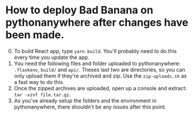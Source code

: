 # How to deploy Bad Banana on pythonanywhere after changes have been made.

0. To build React app, type `yarn build`. You'll probably need to do this every time you update
the app. 
1. You need the following files and folder uploaded to pythonanywhere: `.flaskenv`, `build/` and 
`api/`. Theses last two are directories, so you can only upload them if they're archived and zip. 
Use the `zip-uploads.sh` as a fast way to do this. 
2. Once the zipped archives are uploaded, open up a console and extract: `tar -xzvf file.tar.gz`.
3. As you've already setup the folders and the environment in pythonanywhere, there shouldn't be
any issues after this point. 